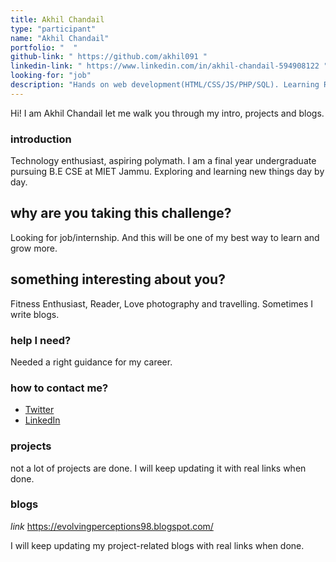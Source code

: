 ```yaml
---
title: Akhil Chandail
type: "participant"
name: "Akhil Chandail"
portfolio: "  "
github-link: " https://github.com/akhil091 "
linkedin-link: " https://www.linkedin.com/in/akhil-chandail-594908122 "
looking-for: "job"
description: "Hands on web development(HTML/CSS/JS/PHP/SQL). Learning React Native"
---
```


Hi! I am Akhil Chandail let me walk you through my intro, projects and blogs.

### introduction

Technology enthusiast, aspiring polymath. I am a final year undergraduate pursuing B.E CSE at MIET Jammu. Exploring and learning new things day by day. 

## why are you taking this challenge?

Looking for job/internship. And this will be one of my best way to learn and grow more.

## something interesting about you?

Fitness Enthusiast, Reader, Love photography and travelling. Sometimes I write blogs.

### help I need?

Needed a right guidance for my career.

### how to contact me?

- [Twitter](https://twitter.com/AkhilRajput09)
- [LinkedIn](https://www.linkedin.com/in/akhil-chandail-594908122)


### projects

not a lot of projects are done. I will keep updating it with real links when done.


### blogs

_link_ https://evolvingperceptions98.blogspot.com/

I will keep updating my project-related blogs with real links when done.
